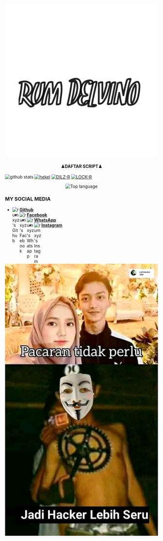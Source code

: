 ![template_s](https://github.com/rumxyz/rumxyz/blob/main/20201205_184726.png)
<h4 align="center">
   ♟DAFTAR SCRIPT♟
</h4 aling="center">
 
![github stats](https://github-readme-stats.vercel.app/api?username=rumxyz&show_icons=true&theme=dark)
<a href="https://github.com/rumxyz/hekel"><img title="hekel" src="https://github-readme-stats.vercel.app/api/pin/?username=rumxyz&repo=hekel&theme=vision-friendly-dark"></a>
<a href="https://github.com/rumxyz/DILZ-R"><img title="DILZ-R" src="https://github-readme-stats.vercel.app/api/pin/?username=rumxyz&repo=DILZ-R&theme=vision-friendly-dark"></a>
<a href="https://github.com/rumxyz/LOCK-R"><img title="LOCK-R" src="https://github-readme-stats.vercel.app/api/pin/?username=rumxyz&repo=LOCK-R&theme=vision-friendly-dark"></a>
<p align="center">
  <img src="https://github-readme-stats.vercel.app/api/top-langs/?username=storiku&layout=compact" alt="Top language">

### MY SOCIAL MEDIA
* [<img alt="rumxyz's Github" align="left" width="24px" src="https://cdn.jsdelivr.net/npm/simple-icons@v3/icons/github.svg" /> <b>Github</b>](https://github.com/rumxyz/)<br />
* [<img alt="rumxyz's Facebook" align="left" width="24px" src="https://cdn.jsdelivr.net/npm/simple-icons@v3/icons/facebook.svg" /> <b>Facebook</b>](https://www.facebook.com/RUMXYZ5X)<br />
* [<img alt="rumxyz's Whatsapp" align="left" width="24px" src="https://cdn.jsdelivr.net/npm/simple-icons@v3/icons/whatsapp.svg" /> <b>WhatsApp</b>](https://wa.me/6285695037877?text=Asalamualaikum+ganteng)<br />
* [<img alt="rumxyz's Instagram" align="left" width="24px" src="https://cdn.jsdelivr.net/npm/simple-icons@v3/icons/instagram.svg" /> <b>Instagram</b>](https://Instagram.com/_rumxyz)<br />

![template_s](https://github.com/rumxyz/rumxyz/blob/main/FB_IMG_16069122161835941.jpg)

